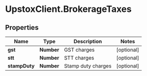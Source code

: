 # UpstoxClient.BrokerageTaxes

## Properties
Name | Type | Description | Notes
------------ | ------------- | ------------- | -------------
**gst** | **Number** | GST charges | [optional] 
**stt** | **Number** | STT charges | [optional] 
**stampDuty** | **Number** | Stamp duty charges | [optional] 
